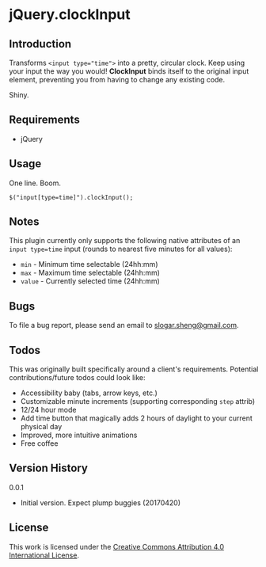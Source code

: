jQuery.clockInput
====================

Introduction
------------

Transforms `<input type="time">` into a pretty, circular clock. Keep using your input the way you would! **ClockInput** binds itself
to the original input element, preventing you from having to change
any existing code.

Shiny.

Requirements
------------
-   jQuery


Usage
-----

One line. Boom.

    $("input[type=time]").clockInput();
    
Notes
-----

This plugin currently only supports the following native attributes of
an `input type=time` input (rounds to nearest five minutes for all values):

- `min` - Minimum time selectable (24hh:mm)
- `max` - Maximum time selectable (24hh:mm)
- `value` - Currently selected time (24hh:mm)

Bugs
----
To file a bug report, please send an email to
[slogar.sheng@gmail.com](mailto:slogar.sheng@gmail.com?subject=jQuery.clockInput+Bug+Report).

Todos
----
This was originally built specifically around a client's requirements.
Potential contributions/future todos could look like:

- Accessibility baby (tabs, arrow keys, etc.)
- Customizable minute increments (supporting corresponding `step` attrib)
- 12/24 hour mode
- Add time button that magically adds 2 hours of daylight
  to your current physical day
- Improved, more intuitive animations
- Free coffee

Version History
---------------
0.0.1

-   Initial version. Expect plump buggies (20170420)


License
---------------------

This work is licensed under the
[Creative Commons Attribution 4.0 International License](http://creativecommons.org/licenses/by/4.0/).